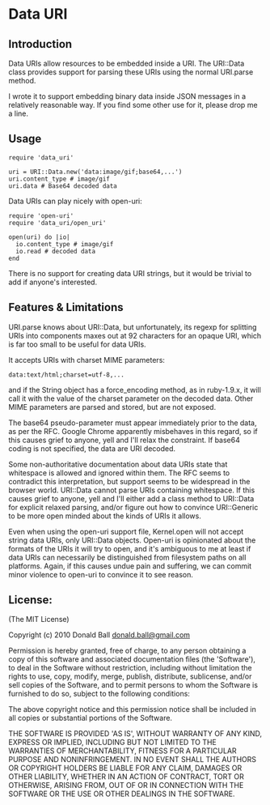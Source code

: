 Data URI
========

Introduction
------------

Data URIs allow resources to be embedded inside a URI. The URI::Data class
provides support for parsing these URIs using the normal URI.parse method.

I wrote it to support embedding binary data inside JSON messages in a
relatively reasonable way. If you find some other use for it, please drop me
a line.

Usage
-----

```
require 'data_uri'

uri = URI::Data.new('data:image/gif;base64,...')
uri.content_type # image/gif
uri.data # Base64 decoded data
```

Data URIs can play nicely with open-uri:

```
require 'open-uri'
require 'data_uri/open_uri'

open(uri) do |io|
  io.content_type # image/gif
  io.read # decoded data
end
```

There is no support for creating data URI strings, but it would be trivial to
add if anyone's interested.

Features & Limitations
----------------------

URI.parse knows about URI::Data, but unfortunately, its regexp for splitting
URIs into components maxes out at 92 characters for an opaque URI, which is
far too small to be useful for data URIs.

It accepts URIs with charset MIME parameters:

```
data:text/html;charset=utf-8,...
```

and if the String object has a force_encoding method, as in ruby-1.9.x, it
will call it with the value of the charset parameter on the decoded data.
Other MIME parameters are parsed and stored, but are not exposed.

The base64 pseudo-parameter must appear immediately prior to the data, as per
the RFC. Google Chrome apparently misbehaves in this regard, so if this
causes grief to anyone, yell and I'll relax the constraint. If base64 coding
is not specified, the data are URI decoded.

Some non-authoritative documentation about data URIs state that whitespace
is allowed and ignored within them. The RFC seems to contradict this
interpretation, but support seems to be widespread in the browser world.
URI::Data cannot parse URIs containing whitespace. If
this causes grief to anyone, yell and I'll either add a class method to
URI::Data for explicit relaxed parsing, and/or figure out how to convince
URI::Generic to be more open minded about the kinds of URIs it allows.

Even when using the open-uri support file, Kernel.open will not accept string
data URIs, only URI::Data objects. Open-uri is opinionated about the
formats of the URIs it will try to open, and it's ambiguous to me at least if
data URIs can necessarily be distinguished from filesystem paths on all
platforms. Again, if this causes undue pain and suffering, we can commit
minor violence to open-uri to convince it to see reason.

License:
--------

(The MIT License)

Copyright (c) 2010 Donald Ball <donald.ball@gmail.com>

Permission is hereby granted, free of charge, to any person obtaining
a copy of this software and associated documentation files (the
'Software'), to deal in the Software without restriction, including
without limitation the rights to use, copy, modify, merge, publish,
distribute, sublicense, and/or sell copies of the Software, and to
permit persons to whom the Software is furnished to do so, subject to
the following conditions:

The above copyright notice and this permission notice shall be
included in all copies or substantial portions of the Software.

THE SOFTWARE IS PROVIDED 'AS IS', WITHOUT WARRANTY OF ANY KIND,
EXPRESS OR IMPLIED, INCLUDING BUT NOT LIMITED TO THE WARRANTIES OF
MERCHANTABILITY, FITNESS FOR A PARTICULAR PURPOSE AND NONINFRINGEMENT.
IN NO EVENT SHALL THE AUTHORS OR COPYRIGHT HOLDERS BE LIABLE FOR ANY
CLAIM, DAMAGES OR OTHER LIABILITY, WHETHER IN AN ACTION OF CONTRACT,
TORT OR OTHERWISE, ARISING FROM, OUT OF OR IN CONNECTION WITH THE
SOFTWARE OR THE USE OR OTHER DEALINGS IN THE SOFTWARE.

